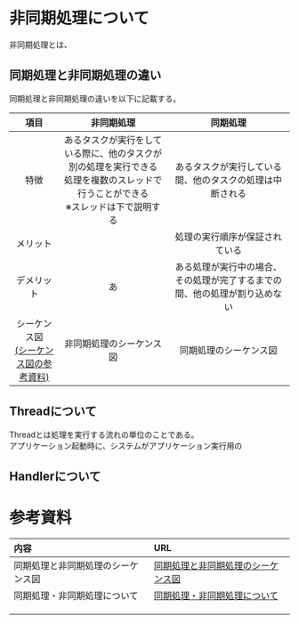 # 非同期処理について
非同期処理とは、
## 同期処理と非同期処理の違い
同期処理と非同期処理の違いを以下に記載する。

|項目|非同期処理|同期処理|
|:--:|:--:|:--:|
|特徴|あるタスクが実行をしている際に、他のタスクが別の処理を実行できる<br>処理を複数のスレッドで行うことができる<br>※スレッドは下で説明する|あるタスクが実行している間、他のタスクの処理は中断される|
|メリット||処理の実行順序が保証されている|
|デメリット|あ|ある処理が実行中の場合、その処理が完了するまでの間、他の処理が割り込めない|
|シーケンス図<br>[(シーケンス図の参考資料)](http://ossforum.jp/node/753)|非同期処理のシーケンス図|同期処理のシーケンス図|

## Threadについて
Threadとは処理を実行する流れの単位のことである。<br>
アプリケーション起動時に、システムがアプリケーション実行用の

## Handlerについて

# 参考資料
|内容|URL|
|:--|:--|
|同期処理と非同期処理のシーケンス図|[同期処理と非同期処理のシーケンス図](http://ossforum.jp/node/753) |
|同期処理・非同期処理について|[同期処理・非同期処理について](http://arit-clt.com/2015/07/23/%E5%90%8C%E6%9C%9F%E5%87%A6%E7%90%86%E3%83%BB%E9%9D%9E%E5%90%8C%E6%9C%9F%E5%87%A6%E7%90%86%E3%81%AB%E3%81%A4%E3%81%84%E3%81%A6/) |
|||
|||
|||
